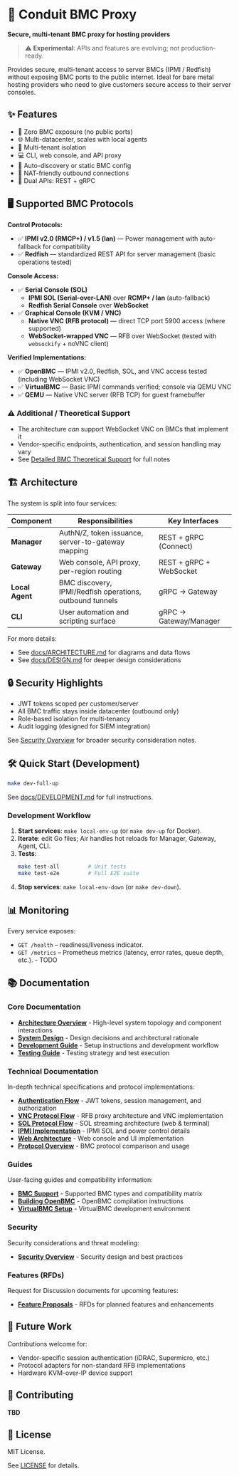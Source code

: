 # 🔐 Conduit BMC Proxy

**Secure, multi-tenant BMC proxy for hosting providers**

> ⚠️ **Experimental**: APIs and features are evolving; not production-ready.

Provides secure, multi-tenant access to server BMCs (IPMI / Redfish) without
exposing BMC ports to the public internet. Ideal for bare metal hosting
providers who need to give customers secure access to their server consoles.

## ✨ Features

- 🔐 Zero BMC exposure (no public ports)
- 🌐 Multi-datacenter, scales with local agents
- 👥 Multi-tenant isolation
- 💻 CLI, web console, and API proxy
- 🔄 Auto-discovery or static BMC config
- 🚀 NAT-friendly outbound connections
- 🔌 Dual APIs: REST + gRPC

## 🖥️ Supported BMC Protocols

**Control Protocols:**

- ✅ **IPMI v2.0 (RMCP+) / v1.5 (lan)** — Power management with auto-fallback for compatibility
- ✅ **Redfish** — standardized REST API for server management (basic operations tested)

**Console Access:**

- ✅ **Serial Console (SOL)**
  - **IPMI SOL (Serial-over-LAN)** over **RCMP+ / lan** (auto-fallback)
  - **Redfish Serial Console** over **WebSocket**
- ✅ **Graphical Console (KVM / VNC)**
  - **Native VNC (RFB protocol)** — direct TCP port 5900 access (where supported)
  - **WebSocket-wrapped VNC** — RFB over WebSocket (tested with `websockify` + noVNC client)

**Verified Implementations:**

- ✅ **OpenBMC** — IPMI v2.0, Redfish, SOL, and VNC access tested (including WebSocket VNC)
- ✅ **VirtualBMC** — Basic IPMI commands verified; console via QEMU VNC
- ✅ **QEMU** — Native VNC server (RFB TCP) for guest framebuffer

### ⚠️ Additional / Theoretical Support

- The architecture _can_ support WebSocket VNC on BMCs that implement it
- Vendor-specific endpoints, authentication, and session handling may vary
- See [Detailed BMC Theoretical Support](docs/guides/BMC-SUPPORT.md#theoretical-support-untested) for full notes

## 🏗️ Architecture

The system is split into four services:

| Component       | Responsibilities                                         | Key Interfaces          |
| --------------- | -------------------------------------------------------- | ----------------------- |
| **Manager**     | AuthN/Z, token issuance, server-to-gateway mapping       | REST + gRPC (Connect)   |
| **Gateway**     | Web console, API proxy, per-region routing               | REST + gRPC + WebSocket |
| **Local Agent** | BMC discovery, IPMI/Redfish operations, outbound tunnels | gRPC -> Gateway         |
| **CLI**         | User automation and scripting surface                    | gRPC -> Gateway/Manager |

For more details:

- See [docs/ARCHITECTURE.md](docs/ARCHITECTURE.md) for diagrams and data flows
- See [docs/DESIGN.md](docs/DESIGN.md) for deeper design considerations

## 🔒 Security Highlights

- JWT tokens scoped per customer/server
- All BMC traffic stays inside datacenter (outbound only)
- Role-based isolation for multi-tenancy
- Audit logging (designed for SIEM integration)

See [Security Overview](docs/security/overview.md) for broader
security consideration
notes.

## 🛠️ Quick Start (Development)

```bash
make dev-full-up
```

See [docs/DEVELOPMENT.md](docs/DEVELOPMENT.md) for full instructions.

### Development Workflow

1. **Start services**: `make local-env-up` (or `make dev-up` for Docker).
2. **Iterate**: edit Go files; Air handles hot reloads for Manager, Gateway, Agent, CLI.
3. **Tests**:
   ```bash
   make test-all         # Unit tests
   make test-e2e         # Full E2E suite
   ```
4. **Stop services**: `make local-env-down` (or `make dev-down`).

## 📊 Monitoring

Every service exposes:

- `GET /health` – readiness/liveness indicator.
- `GET /metrics` – Prometheus metrics (latency, error rates, queue depth, etc.). - TODO

## 📚 Documentation

### Core Documentation

- **[Architecture Overview](docs/ARCHITECTURE.md)** - High-level system topology and component interactions
- **[System Design](docs/DESIGN.md)** - Design decisions and architectural rationale
- **[Development Guide](docs/DEVELOPMENT.md)** - Setup instructions and development workflow
- **[Testing Guide](docs/TESTING.md)** - Testing strategy and test execution

### Technical Documentation

In-depth technical specifications and protocol implementations:

- **[Authentication Flow](docs/technical/auth-flow.md)** - JWT tokens, session management, and authorization
- **[VNC Protocol Flow](docs/technical/vnc-protocol-flow.md)** - RFB proxy architecture and VNC implementation
- **[SOL Protocol Flow](docs/technical/sol-protocol-flow.md)** - SOL streaming architecture (web & terminal)
- **[IPMI Implementation](docs/technical/ipmi-implementation.md)** - IPMI SOL and power control details
- **[Web Architecture](docs/technical/web-architecture.md)** - Web console and UI implementation
- **[Protocol Overview](docs/technical/protocols.md)** - BMC protocol comparison and usage

### Guides

User-facing guides and compatibility information:

- **[BMC Support](docs/guides/BMC-SUPPORT.md)** - Supported BMC types and compatibility matrix
- **[Building OpenBMC](docs/guides/build-openbmc.md)** - OpenBMC compilation instructions
- **[VirtualBMC Setup](docs/guides/dev-virtualbmc.md)** - VirtualBMC development environment

### Security

Security considerations and threat modeling:

- **[Security Overview](docs/security/overview.md)** - Security design and best practices
<!--
- **[Threat Model](docs/security/threats-model.md)** - Attack vectors and mitigations
- **[BMC Risks](docs/security/bmc-risks.md)** - BMC-specific security concerns
  -->

### Features (RFDs)

Request for Discussion documents for upcoming features:

- **[Feature Proposals](docs/features/)** - RFDs for planned features and enhancements

## 🔮 Future Work

Contributions welcome for:

- Vendor-specific session authentication (iDRAC, Supermicro, etc.)
- Protocol adapters for non-standard RFB implementations
- Hardware KVM-over-IP device support

## 🤝 Contributing

**TBD**

## 📄 License

MIT License.

See [LICENSE](LICENSE) for details.
